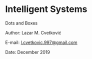 # Intelligent Systems

Dots and Boxes

Author: Lazar M. Cvetković

E-mail: l.cvetkovic.997@gmail.com

Date: December 2019

